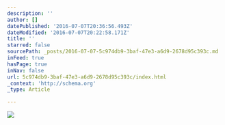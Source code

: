 ```yaml
---
description: ''
author: []
datePublished: '2016-07-07T20:36:56.493Z'
dateModified: '2016-07-07T20:22:58.171Z'
title: ''
starred: false
sourcePath: _posts/2016-07-07-5c974db9-3baf-47e3-a6d9-2678d95c393c.md
inFeed: true
hasPage: true
inNav: false
url: 5c974db9-3baf-47e3-a6d9-2678d95c393c/index.html
_context: 'http://schema.org'
_type: Article

---
```

![](https://the-grid-user-content.s3-us-west-2.amazonaws.com/bc118da5-d277-4b7c-9674-9cc4e0ec8477.jpg)